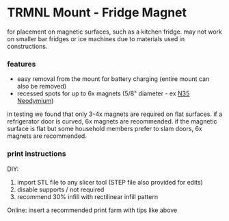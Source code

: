 # TRMNL Mount - Fridge Magnet

for placement on magnetic surfaces, such as a kitchen fridge. may not work on smaller bar fridges or ice machines due to materials used in constructions.

### features

- easy removal from the mount for battery charging (entire mount can also be removed)
- recessed spots for up to 6x magnets (5/8" diameter - ex [N35 Neodymium](https://www.magnet4sale.com/neodymium-magnet-n35-dia-5-8x1-16-disc-magnet-rare-earth-magnets/))

in testing we found that only 3-4x magnets are required on flat surfaces. if a refrigerator door is curved, 6x magnets are recommended. if the magnetic surface is flat but some household members prefer to slam doors, 6x magnets are recommended.

### print instructions

DIY:

1. import STL file to any slicer tool (STEP file also provided for edits)
2. disable supports / not required
3. recommend 30% infill with rectilinear infill pattern

Online: insert a recommended print farm with tips like above
